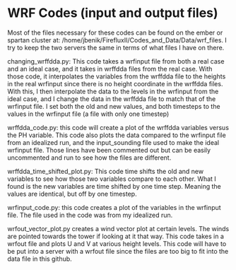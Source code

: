 # WRF Codes (input and output files)
Most of the files necessary for these codes can be found on the ember or spartan cluster at: /home/jbenik/FirefluxII/Codes_and_Data/Data/wrf_files. I try to keep the two servers the same in terms of what files I have on there. 

changing_wrffdda.py: This code takes a wrfinput file from both a real case and an ideal case, and it takes in wrffdda files from the real case. With those code, it interpolates the variables from the wrffdda file to the heights in the real wrfinput since there is no height coordinate in the wrffdda files. With this, I then interpolate the data to the levels in the wrfinput from the ideal case, and I change the data in the wrffdda file to match that of the wrfinput file. I set both the old and new values, and both timesteps to the values in the wrfinput file (a file with only one timestep)

wrffdda_code.py: this code will create a plot of the wrffdda variables versus the PH variable. This code also plots the data compared to the wrfinput file from an idealized run, and the input_sounding file used to make the ideal wrfinput file. Those lines have been commented out but can be easily uncommented and run to see how the files are different.

wrffdda_time_shifted_plot.py: This code time shifts the old and new variables to see how those two variables compare to each other. What I found is the new variables are time shifted by one time step. Meaning the values are identical, but off by one timestep.

wrfinput_code.py: this code creates a plot of the variables in the wrfinput file. The file used in the code was from my idealized run. 

wrfout_vector_plot.py creates a wind vector plot at certain levels. The winds are pointed towards the tower if looking at it that way. This code takes in a wrfout file and plots U and V at various height levels. This code will have to be put into a server with a wrfout file since the files are too big to fit into the data file in this github. 

